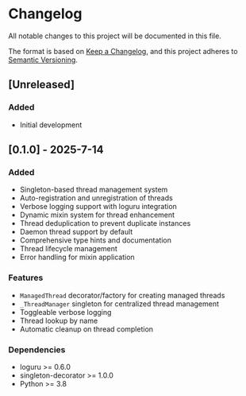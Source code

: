 # Changelog

All notable changes to this project will be documented in this file.

The format is based on [Keep a Changelog](https://keepachangelog.com/en/1.0.0/),
and this project adheres to [Semantic Versioning](https://semver.org/spec/v2.0.0.html).

## [Unreleased]

### Added
- Initial development

## [0.1.0] - 2025-7-14

### Added
- Singleton-based thread management system
- Auto-registration and unregistration of threads
- Verbose logging support with loguru integration
- Dynamic mixin system for thread enhancement
- Thread deduplication to prevent duplicate instances
- Daemon thread support by default
- Comprehensive type hints and documentation
- Thread lifecycle management
- Error handling for mixin application

### Features
- `ManagedThread` decorator/factory for creating managed threads
- `_ThreadManager` singleton for centralized thread management
- Toggleable verbose logging
- Thread lookup by name
- Automatic cleanup on thread completion

### Dependencies
- loguru >= 0.6.0
- singleton-decorator >= 1.0.0
- Python >= 3.8
